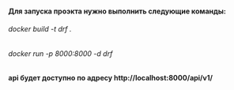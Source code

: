 #### Для зaпуска проэкта нужно выполнить следующие команды:
###### docker build -t drf .
###### docker run -p 8000:8000 -d drf 
#### api будет доступно по адресу http://localhost:8000/api/v1/
